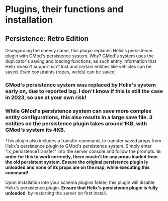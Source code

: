 # Plugins, their functions and installation

## Persistence: Retro Edition
Disregarding the cheesy name, this plugin replaces Helix's persistence plugin with GMod's persistence system. Why? GMod's system uses the duplicator's saving and loading functions, as such entity information that Helix doesn't support isn't lost and certain entities like vehicles can be saved. Even constraints (ropes, welds) can be saved.

### GMod's persistence system was replaced by Helix's system early on, due to reported lag. I don't know if this is still the case in 2023, so use at your own risk!

### While GMod's persistence system can save more complex entity configurations, this also results in a large save file. 3 entities on the persistence plugin takes around 1KB, with GMod's system its 4KB.

This plugin also includes a transfer command, to transfer saved props from Helix's persistence plugin to GMod's persistence system. Simply enter "ix_persistenceTransfer" into the server console and follow the prompts. **In order for this to work correctly, there mustn't be any props loaded from the old persistent system. Ensure the original persistence plugin is unloaded and none of its props are on the map, while executing this command!**

Upon installation into your schema plugins folder, this plugin will disable Helix's persistence plugin. **Ensure that Helix's persistence plugin is fully unloaded**, by restarting the server on first install.
